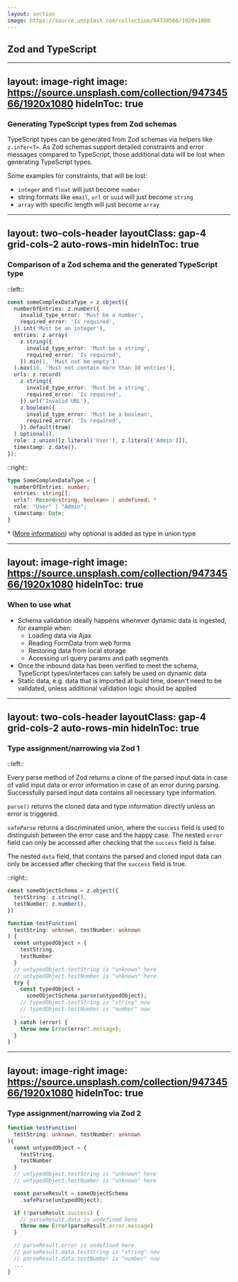 ```yaml
---
layout: section
image: https://source.unsplash.com/collection/94734566/1920x1080
---
```


## Zod and TypeScript

---
layout: image-right
image: https://source.unsplash.com/collection/94734566/1920x1080
hideInToc: true
---

### Generating TypeScript types from Zod schemas

TypeScript types can be generated from Zod schemas via helpers like `z.infer<T>`.
As Zod schemas support detailed constraints and error messages compared to TypeScript,
those additional data will be lost when generating TypeScript types.

Some examples for constraints, that will be lost:

* `integer` and `float` will just become `number`
* string formats like `email`, `url` or `uuid` will just become `string`
* `array` with specific length will just become `array`

---
layout: two-cols-header
layoutClass: gap-4 grid-cols-2 auto-rows-min
hideInToc: true
---

### Comparison of a Zod schema and the generated TypeScript type

::left::

```ts
const someComplexDataType = z.object({
  numberOfEntries: z.number({
    invalid_type_error: 'Must be a number',
    required_error: 'Is required',
  }).int('Must be an integer'),
  entries: z.array(
    z.string({
      invalid_type_error: 'Must be a string',
      required_error: 'Is required',
    }).min(1, 'Must not be empty')
  ).max(10, 'Must not contain more than 10 entries'),
  urls: z.record(
    z.string({
      invalid_type_error: 'Must be a string',
      required_error: 'Is required',
    }).url('Invalid URL'),
    z.boolean({
      invalid_type_error: 'Must be a boolean',
      required_error: 'Is required',
    }).default(true)
  ).optional(),
  role: z.union([z.literal('User'), z.literal('Admin')]),
  timestamp: z.date(),
});
```

::right::

```ts
type SomeComplexDataType = {
  numberOfEntries: number;
  entries: string[];
  urls?: Record<string, boolean> | undefined; *
  role: "User" | "Admin";
  timestamp: Date;
}
```

\* ([More information](https://github.com/colinhacks/zod/issues/539)) why optional is added as type in union type

---
layout: image-right
image: https://source.unsplash.com/collection/94734566/1920x1080
hideInToc: true
---

### When to use what

- Schema validation ideally happens whenever dynamic data is ingested, for example when:
  - Loading data via Ajax
  - Reading FormData from web forms
  - Restoring data from local storage
  - Accessing url query params and path segments
  <!-- - Receive BroadcastChannel data -->
- Once the inbound data has been verified to meet the schema, TypeScript types/interfaces can safely be used on dynamic data <!-- (especially when those types are generated from Zod schemas) -->
- Static data, e.g. data that is imported at build time, doesn't need to be validated, unless additional validation logic should be applied

---
layout: two-cols-header
layoutClass: gap-4 grid-cols-2 auto-rows-min
hideInToc: true
---

### Type assignment/narrowing via Zod 1

::left::

Every parse method of Zod returns a clone of the parsed input data in case of valid input data or error information in case of an error during parsing. Successfully parsed input data contains all necessary type information.

`parse()` returns the cloned data and type information directly unless an error is triggered.

`safeParse` returns a discriminated union, where the `success` field is used to distinguish between the error case and the happy case. The nested `error` field can only be accessed after checking that the `success` field is false.

The nested `data` field, that contains the parsed and cloned input data can only be accessed after checking that the `success` field is true.

::right::

```ts
const someObjectSchema = z.object({
  testString: z.string(),
  testNumber: z.number(),
})

function testFunction(
  testString: unknown, testNumber: unknown
) {
  const untypedObject = {
    testString,
    testNumber
  }
  // untypedObject.testString is "unknown" here
  // untypedObject.testNumber is "unknown" here
  try {
    const typedObject =
      someObjectSchema.parse(untypedObject);
    // typedObject.testString is "string" now
    // typedObject.testNumber is "number" now
    ...
  } catch (error) {
    throw new Error(error?.message);
  }
}
```

---
layout: image-right
image: https://source.unsplash.com/collection/94734566/1920x1080
hideInToc: true
---

### Type assignment/narrowing via Zod 2

```ts
function testFunction(
  testString: unknown, testNumber: unknown
){
  const untypedObject = {
    testString,
    testNumber
  }
  // untypedObject.testString is "unknown" here
  // untypedObject.testNumber is "unknown" here

  const parseResult = someObjectSchema
    .safeParse(untypedObject);

  if (!parseResult.success) {
    // parseResult.data is undefined here
    throw new Error(parseResult.error.message)
  }

  // parseResult.error is undefined here
  // parseResult.data.testString is "string" now
  // parseResult.data.testNumber is "number" now
  ...
}
```
